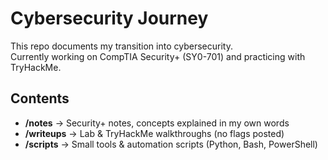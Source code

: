 # Cybersecurity Journey  

This repo documents my transition into cybersecurity.  
Currently working on CompTIA Security+ (SY0-701) and practicing with TryHackMe.  

## Contents
- **/notes** → Security+ notes, concepts explained in my own words  
- **/writeups** → Lab & TryHackMe walkthroughs (no flags posted)  
- **/scripts** → Small tools & automation scripts (Python, Bash, PowerShell)  
